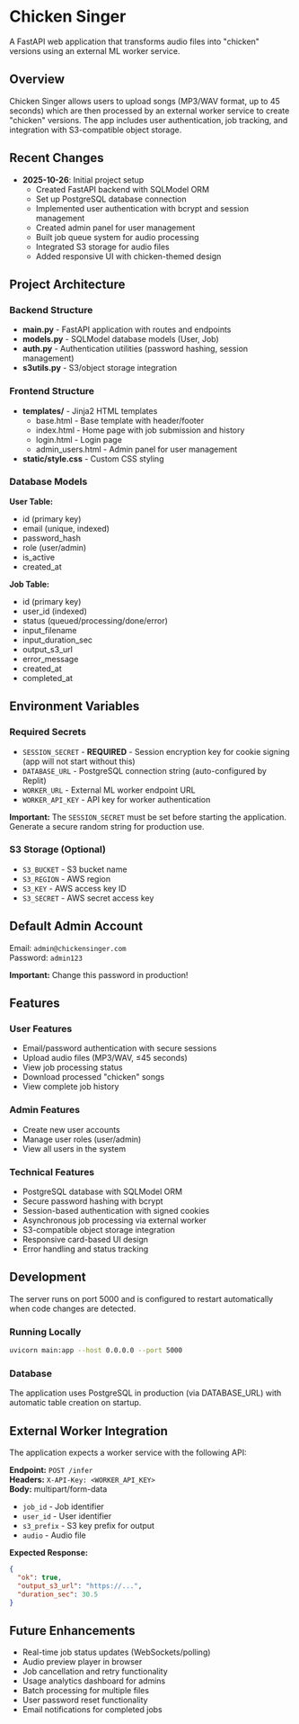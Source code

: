 # Chicken Singer

A FastAPI web application that transforms audio files into "chicken" versions using an external ML worker service.

## Overview

Chicken Singer allows users to upload songs (MP3/WAV format, up to 45 seconds) which are then processed by an external worker service to create "chicken" versions. The app includes user authentication, job tracking, and integration with S3-compatible object storage.

## Recent Changes

- **2025-10-26**: Initial project setup
  - Created FastAPI backend with SQLModel ORM
  - Set up PostgreSQL database connection
  - Implemented user authentication with bcrypt and session management
  - Created admin panel for user management
  - Built job queue system for audio processing
  - Integrated S3 storage for audio files
  - Added responsive UI with chicken-themed design

## Project Architecture

### Backend Structure
- **main.py** - FastAPI application with routes and endpoints
- **models.py** - SQLModel database models (User, Job)
- **auth.py** - Authentication utilities (password hashing, session management)
- **s3utils.py** - S3/object storage integration

### Frontend Structure
- **templates/** - Jinja2 HTML templates
  - base.html - Base template with header/footer
  - index.html - Home page with job submission and history
  - login.html - Login page
  - admin_users.html - Admin panel for user management
- **static/style.css** - Custom CSS styling

### Database Models

**User Table:**
- id (primary key)
- email (unique, indexed)
- password_hash
- role (user/admin)
- is_active
- created_at

**Job Table:**
- id (primary key)
- user_id (indexed)
- status (queued/processing/done/error)
- input_filename
- input_duration_sec
- output_s3_url
- error_message
- created_at
- completed_at

## Environment Variables

### Required Secrets
- `SESSION_SECRET` - **REQUIRED** - Session encryption key for cookie signing (app will not start without this)
- `DATABASE_URL` - PostgreSQL connection string (auto-configured by Replit)
- `WORKER_URL` - External ML worker endpoint URL
- `WORKER_API_KEY` - API key for worker authentication

**Important:** The `SESSION_SECRET` must be set before starting the application. Generate a secure random string for production use.

### S3 Storage (Optional)
- `S3_BUCKET` - S3 bucket name
- `S3_REGION` - AWS region
- `S3_KEY` - AWS access key ID
- `S3_SECRET` - AWS secret access key

## Default Admin Account

Email: `admin@chickensinger.com`  
Password: `admin123`

**Important:** Change this password in production!

## Features

### User Features
- Email/password authentication with secure sessions
- Upload audio files (MP3/WAV, ≤45 seconds)
- View job processing status
- Download processed "chicken" songs
- View complete job history

### Admin Features
- Create new user accounts
- Manage user roles (user/admin)
- View all users in the system

### Technical Features
- PostgreSQL database with SQLModel ORM
- Secure password hashing with bcrypt
- Session-based authentication with signed cookies
- Asynchronous job processing via external worker
- S3-compatible object storage integration
- Responsive card-based UI design
- Error handling and status tracking

## Development

The server runs on port 5000 and is configured to restart automatically when code changes are detected.

### Running Locally
```bash
uvicorn main:app --host 0.0.0.0 --port 5000
```

### Database
The application uses PostgreSQL in production (via DATABASE_URL) with automatic table creation on startup.

## External Worker Integration

The application expects a worker service with the following API:

**Endpoint:** `POST /infer`  
**Headers:** `X-API-Key: <WORKER_API_KEY>`  
**Body:** multipart/form-data
- `job_id` - Job identifier
- `user_id` - User identifier
- `s3_prefix` - S3 key prefix for output
- `audio` - Audio file

**Expected Response:**
```json
{
  "ok": true,
  "output_s3_url": "https://...",
  "duration_sec": 30.5
}
```

## Future Enhancements

- Real-time job status updates (WebSockets/polling)
- Audio preview player in browser
- Job cancellation and retry functionality
- Usage analytics dashboard for admins
- Batch processing for multiple files
- User password reset functionality
- Email notifications for completed jobs
